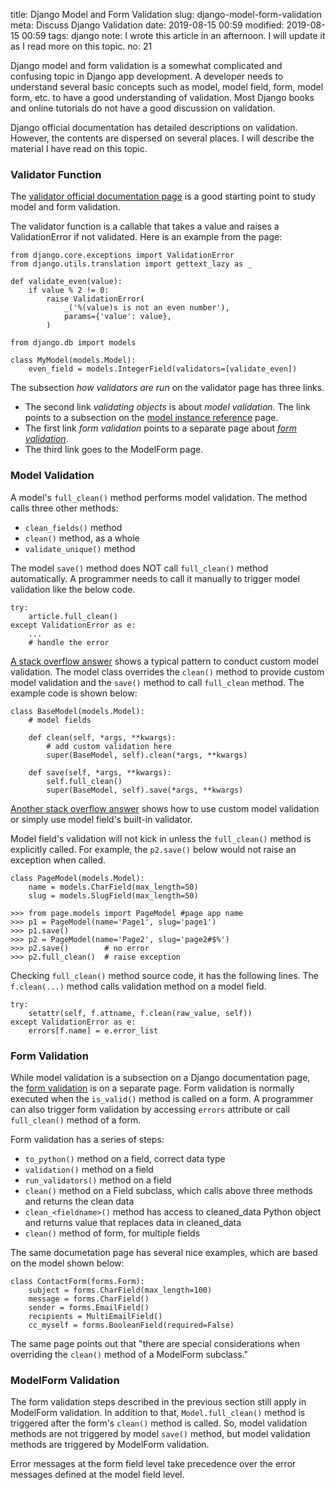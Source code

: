 title: Django Model and Form Validation
slug: django-model-form-validation
meta: Discuss Django Validation
date: 2019-08-15 00:59
modified: 2019-08-15 00:59
tags: django
note: I wrote this article in an afternoon. I will update it as I read more on this topic. 
no: 21
 

Django model and form validation is a somewhat complicated and 
confusing topic in Django app development.  A developer needs to understand 
several basic concepts such as model, model field, form, model form, etc. to 
have a good understanding of validation.  Most Django books and online tutorials 
do not have a good discussion on validation. 

Django official documentation has detailed descriptions on validation. 
However, the contents are dispersed on several places.  I will describe the 
material I have read on this topic. 

### Validator Function

The 
[validator official documentation page](https://docs.djangoproject.com/en/2.2/ref/validators/#django.core.validators.EmailValidator) 
is a good starting point to study model and form validation. 

The validator function is a callable that takes a value and raises a 
ValidationError if not validated. Here is an example from the page:

```
from django.core.exceptions import ValidationError
from django.utils.translation import gettext_lazy as _

def validate_even(value):
    if value % 2 != 0:
        raise ValidationError(
            _('%(value)s is not an even number'),
            params={'value': value},
        )

from django.db import models

class MyModel(models.Model):
    even_field = models.IntegerField(validators=[validate_even])
```

The subsection *how validators are run* on the validator
page has three links. 

* The second link *validating objects* is about 
*model validation*.  The link points to a subsection on the 
[model instance reference](https://docs.djangoproject.com/en/2.2/ref/models/instances/#validating-objects) 
page. 
* The first link *form validation* points 
to a separate page about 
[*form validation*](https://docs.djangoproject.com/en/2.2/ref/forms/validation/). 
* The third link goes to the ModelForm page. 

### Model Validation

A model's `full_clean()` method performs model validation. The method calls 
three other methods:

* `clean_fields()` method
* `clean()` method, as a whole
* `validate_unique()` method

The model `save()` method does NOT call `full_clean()` method automatically. 
A programmer needs to call it manually to trigger model validation like 
the below code.

```
try:
    article.full_clean()
except ValidationError as e:
    ...
    # handle the error
``` 

[A stack overflow answer](https://stackoverflow.com/questions/7366363/adding-custom-django-model-validation) 
shows a typical pattern to conduct custom model validation. The model class overrides the 
`clean()` method to provide custom model validation and the `save()` method 
to call `full_clean` method.  The example code is shown below:

```
class BaseModel(models.Model):
    # model fields 

    def clean(self, *args, **kwargs):
        # add custom validation here
        super(BaseModel, self).clean(*args, **kwargs)

    def save(self, *args, **kwargs):
        self.full_clean()
        super(BaseModel, self).save(*args, **kwargs)
```

[Another stack overflow answer](https://stackoverflow.com/questions/42003866/django-validation-at-model-not-forms-level) 
shows how to use custom model validation or simply use model field's built-in 
validator.

Model field's validation will not kick in unless the `full_clean()` method 
is explicitly called. For example, the `p2.save()` below would not raise an 
exception when called. 

```
class PageModel(models.Model):
    name = models.CharField(max_length=50)
    slug = models.SlugField(max_length=50)

>>> from page.models import PageModel #page app name
>>> p1 = PageModel(name='Page1', slug='page1')
>>> p1.save()
>>> p2 = PageModel(name='Page2', slug='page2#$%')
>>> p2.save()        # no error
>>> p2.full_clean()  # raise exception
```

Checking `full_clean()` method source code, it has the following lines. 
The `f.clean(...)` method calls validation method on a model field.

```
try:
    setattr(self, f.attname, f.clean(raw_value, self))
except ValidationError as e:
    errors[f.name] = e.error_list
```

### Form Validation

While model validation is a subsection on a Django documentation page, the 
[form validation](https://docs.djangoproject.com/en/2.2/ref/forms/validation/) 
is on a separate page. Form validation is normally executed when the `is_valid()` 
method is called on a form. A programmer can also trigger form validation 
by accessing `errors` attribute or call `full_clean()` method of a form.

Form validation has a series of steps:

* `to_python()` method on a field, correct data type
* `validation()` method on a field
* `run_validators()` method on a field
* `clean()` method on a Field subclass, which calls above three methods and returns the clean data
* `clean_<fieldname>()` method has access to cleaned\_data Python object and returns value that replaces data in cleaned\_data
* `clean()` method of form, for multiple fields

The same documetation page has several nice examples, which are based on the 
model shown below:

```
class ContactForm(forms.Form):
    subject = forms.CharField(max_length=100)
    message = forms.CharField()
    sender = forms.EmailField()
    recipients = MultiEmailField()
    cc_myself = forms.BooleanField(required=False)
```

The same page points out that "there are special considerations when overriding 
the `clean()` method of a ModelForm subclass."

### ModelForm Validation

The form validation steps described in the previous section still apply in 
ModelForm validation.  In addition to that, `Model.full_clean()` method is 
triggered after the form's `clean()` method is called. So, model validation 
methods are not triggered by model `save()` method, but model validation methods 
are triggered by ModelForm validation.

Error messages at the form field level take precedence over the error messages 
defined at the model field level. 

